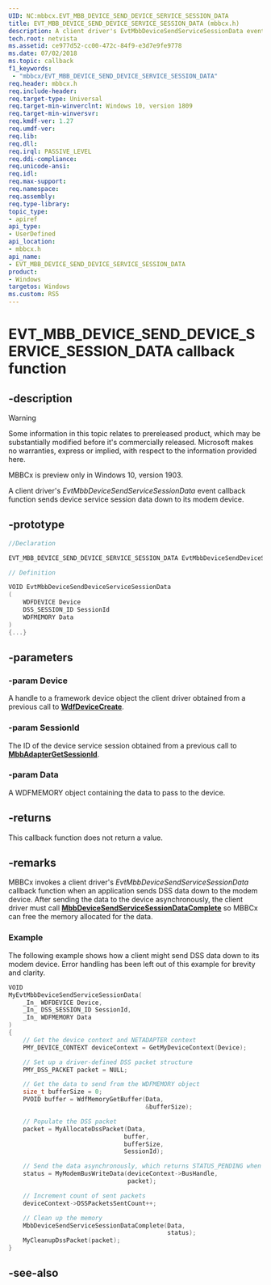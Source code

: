 ```yaml
---
UID: NC:mbbcx.EVT_MBB_DEVICE_SEND_DEVICE_SERVICE_SESSION_DATA
title: EVT_MBB_DEVICE_SEND_DEVICE_SERVICE_SESSION_DATA (mbbcx.h)
description: A client driver's EvtMbbDeviceSendServiceSessionData event callback function sends device service session data down to its modem device.
tech.root: netvista
ms.assetid: ce977d52-cc00-472c-84f9-e3d7e9fe9778
ms.date: 07/02/2018
ms.topic: callback
f1_keywords:
 - "mbbcx/EVT_MBB_DEVICE_SEND_DEVICE_SERVICE_SESSION_DATA"
req.header: mbbcx.h
req.include-header:
req.target-type: Universal
req.target-min-winverclnt: Windows 10, version 1809
req.target-min-winversvr:
req.kmdf-ver: 1.27
req.umdf-ver:
req.lib:
req.dll:
req.irql: PASSIVE_LEVEL
req.ddi-compliance:
req.unicode-ansi:
req.idl:
req.max-support:
req.namespace:
req.assembly:
req.type-library: 
topic_type: 
- apiref
api_type: 
- UserDefined
api_location: 
- mbbcx.h
api_name: 
- EVT_MBB_DEVICE_SEND_DEVICE_SERVICE_SESSION_DATA
product:
- Windows
targetos: Windows
ms.custom: RS5
---
```


# EVT_MBB_DEVICE_SEND_DEVICE_SERVICE_SESSION_DATA callback function

## -description

> [!WARNING]
> Some information in this topic relates to prereleased product, which may be substantially modified before it's commercially released. Microsoft makes no warranties, express or implied, with respect to the information provided here.
> 
> MBBCx is preview only in Windows 10, version 1903.

A client driver's *EvtMbbDeviceSendServiceSessionData* event callback function sends device service session data down to its modem device.

## -prototype

```cpp
//Declaration

EVT_MBB_DEVICE_SEND_DEVICE_SERVICE_SESSION_DATA EvtMbbDeviceSendDeviceServiceSessionData; 

// Definition

VOID EvtMbbDeviceSendDeviceServiceSessionData 
(
	WDFDEVICE Device
	DSS_SESSION_ID SessionId
	WDFMEMORY Data
)
{...}

```

## -parameters

### -param Device

A handle to a framework device object the client driver obtained from a previous call to [**WdfDeviceCreate**](../wdfdevice/nf-wdfdevice-wdfdevicecreate.md).

### -param SessionId

The ID of the device service session obtained from a previous call to [**MbbAdapterGetSessionId**](nf-mbbcx-mbbadaptergetsessionid.md).

### -param Data

A WDFMEMORY object containing the data to pass to the device.

## -returns

This callback function does not return a value.

## -remarks

MBBCx invokes a client driver's *EvtMbbDeviceSendServiceSessionData* callback function when an application sends DSS data down to the modem device. After sending the data to the device asynchronously, the client driver must call [**MbbDeviceSendServiceSessionDataComplete**](nf-mbbcx-mbbdevicesenddeviceservicesessiondatacomplete.md) so MBBCx can free the memory allocated for the data.

### Example

The following example shows how a client might send DSS data down to its modem device. Error handling has been left out of this example for brevity and clarity.

```C++
VOID
MyEvtMbbDeviceSendServiceSessionData(
    _In_ WDFDEVICE Device,
    _In_ DSS_SESSION_ID SessionId,
    _In_ WDFMEMORY Data
)
{
    // Get the device context and NETADAPTER context
    PMY_DEVICE_CONTEXT deviceContext = GetMyDeviceContext(Device);

    // Set up a driver-defined DSS packet structure
    PMY_DSS_PACKET packet = NULL;

    // Get the data to send from the WDFMEMORY object
    size_t bufferSize = 0;
    PVOID buffer = WdfMemoryGetBuffer(Data, 
                                      &bufferSize);

    // Populate the DSS packet
    packet = MyAllocateDssPacket(Data,
                                buffer,
                                bufferSize,
                                SessionId);

    // Send the data asynchronously, which returns STATUS_PENDING when successful
    status = MyModemBusWriteData(deviceContext->BusHandle,
                                 packet);

    // Increment count of sent packets
    deviceContext->DSSPacketsSentCount++;

    // Clean up the memory
    MbbDeviceSendServiceSessionDataComplete(Data,
                                            status);
    MyCleanupDssPacket(packet);
}
```

## -see-also
